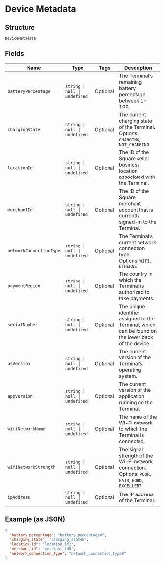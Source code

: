 <!-- Optimized: 2025-10-06 -->
<!-- RPM: 1.6.2.1.1.6.2.1_device-metadata_20251006 -->
<!-- Session: E2E RPM DNA Application -->
<!-- AOM: RND (Reggie & Dro) -->
<!-- COI: TECHNOLOGY -->
<!-- RPM: HIGH -->
<!-- ACTION: BUILD -->


# Device Metadata

## Structure

`DeviceMetadata`

## Fields

| Name | Type | Tags | Description |
|  --- | --- | --- | --- |
| `batteryPercentage` | `string \| null \| undefined` | Optional | The Terminal’s remaining battery percentage, between 1-100. |
| `chargingState` | `string \| null \| undefined` | Optional | The current charging state of the Terminal.<br>Options: `CHARGING`, `NOT_CHARGING` |
| `locationId` | `string \| null \| undefined` | Optional | The ID of the Square seller business location associated with the Terminal. |
| `merchantId` | `string \| null \| undefined` | Optional | The ID of the Square merchant account that is currently signed-in to the Terminal. |
| `networkConnectionType` | `string \| null \| undefined` | Optional | The Terminal’s current network connection type.<br>Options: `WIFI`, `ETHERNET` |
| `paymentRegion` | `string \| null \| undefined` | Optional | The country in which the Terminal is authorized to take payments. |
| `serialNumber` | `string \| null \| undefined` | Optional | The unique identifier assigned to the Terminal, which can be found on the lower back<br>of the device. |
| `osVersion` | `string \| null \| undefined` | Optional | The current version of the Terminal’s operating system. |
| `appVersion` | `string \| null \| undefined` | Optional | The current version of the application running on the Terminal. |
| `wifiNetworkName` | `string \| null \| undefined` | Optional | The name of the Wi-Fi network to which the Terminal is connected. |
| `wifiNetworkStrength` | `string \| null \| undefined` | Optional | The signal strength of the Wi-FI network connection.<br>Options: `POOR`, `FAIR`, `GOOD`, `EXCELLENT` |
| `ipAddress` | `string \| null \| undefined` | Optional | The IP address of the Terminal. |

## Example (as JSON)

```json
{
  "battery_percentage": "battery_percentage4",
  "charging_state": "charging_state6",
  "location_id": "location_id2",
  "merchant_id": "merchant_id8",
  "network_connection_type": "network_connection_type8"
}
```
